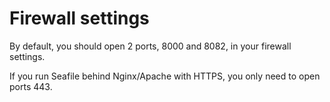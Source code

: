 # Firewall settings

By default, you should open 2 ports, 8000 and 8082, in your firewall settings.

If you run Seafile behind Nginx/Apache with HTTPS, you only need to open ports 443.
